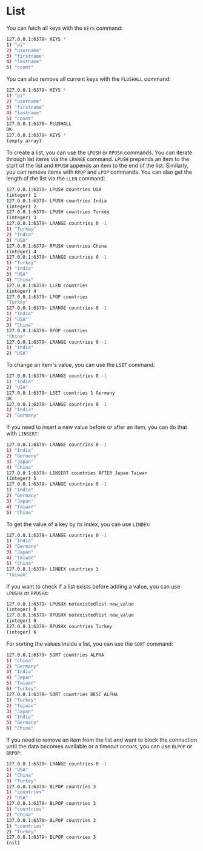 # List

You can fetch all keys with the `KEYS` command:
```bash
127.0.0.1:6379> KEYS *
1) "pi"
2) "username"
3) "firstname"
4) "lastname"
5) "count"
```

You can also remove all current keys with the `FLUSHALL` command:
```bash
127.0.0.1:6379> KEYS *
1) "pi"
2) "username"
3) "firstname"
4) "lastname"
5) "count"
127.0.0.1:6379> FLUSHALL
OK
127.0.0.1:6379> KEYS *
(empty array)
```

To create a list, you can use the `LPUSH` or `RPUSH` commands. You can iterate through list items via the `LRANGE` command. `LPUSH` prepends an item to the start of the list and `RPUSH` appends an item to the end of the list. Similarly, you can remove items with `RPOP` and `LPOP` commands. You can also get the length of the list via the `LLEN` command:
```bash
127.0.0.1:6379> LPUSH countries USA
(integer) 1
127.0.0.1:6379> LPUSH countries India
(integer) 2
127.0.0.1:6379> LPUSH countries Turkey
(integer) 3
127.0.0.1:6379> LRANGE countries 0 -1
1) "Turkey"
2) "India"
3) "USA"
127.0.0.1:6379> RPUSH countries China 
(integer) 4
127.0.0.1:6379> LRANGE countries 0 -1
1) "Turkey"
2) "India"
3) "USA"
4) "China"
127.0.0.1:6379> LLEN countries
(integer) 4
127.0.0.1:6379> LPOP countries
"Turkey"
127.0.0.1:6379> LRANGE countries 0 -1
1) "India"
2) "USA"
3) "China"
127.0.0.1:6379> RPOP countries 
"China"
127.0.0.1:6379> LRANGE countries 0 -1
1) "India"
2) "USA"
```

To change an item's value, you can use the `LSET` command:
```bash
127.0.0.1:6379> LRANGE countries 0 -1
1) "India"
2) "USA"
127.0.0.1:6379> LSET countries 1 Germany
OK
127.0.0.1:6379> LRANGE countries 0 -1
1) "India"
2) "Germany"
```

If you need to insert a new value before or after an item, you can do that with `LINSERT`:
```bash
127.0.0.1:6379> LRANGE countries 0 -1
1) "India"
2) "Germany"
3) "Japan"
4) "China"
127.0.0.1:6379> LINSERT countries AFTER Japan Taiwan
(integer) 5
127.0.0.1:6379> LRANGE countries 0 -1
1) "India"
2) "Germany"
3) "Japan"
4) "Taiwan"
5) "China"
```

To get the value of a key by its index, you can use `LINDEX`:
```bash
127.0.0.1:6379> LRANGE countries 0 -1
1) "India"
2) "Germany"
3) "Japan"
4) "Taiwan"
5) "China"
127.0.0.1:6379> LINDEX countries 3
"Taiwan"
```

If you want to check if a list exists before adding a value, you can use `LPUSHX` or `RPUSHX`:
```bash
127.0.0.1:6379> LPUSHX notexistedlist new_value
(integer) 0
127.0.0.1:6379> RPUSHX notexistedlist new_value
(integer) 0
127.0.0.1:6379> RPUSHX countries Turkey
(integer) 6
```

For sorting the values inside a list, you can use the `SORT` command:
```bash
127.0.0.1:6379> SORT countries ALPHA
1) "China"
2) "Germany"
3) "India"
4) "Japan"
5) "Taiwan"
6) "Turkey"
127.0.0.1:6379> SORT countries DESC ALPHA
1) "Turkey"
2) "Taiwan"
3) "Japan"
4) "India"
5) "Germany"
6) "China"
```

If you need to remove an item from the list and want to block the connection until the data becomes available or a timeout occurs, you can use `BLPOP` or `BRPOP`:
```bash
127.0.0.1:6379> LRANGE countries 0 -1
1) "USA"
2) "China"
3) "Turkey"
127.0.0.1:6379> BLPOP countries 3
1) "countries"
2) "USA"
127.0.0.1:6379> BLPOP countries 3
1) "countries"
2) "China"
127.0.0.1:6379> BLPOP countries 3
1) "countries"
2) "Turkey"
127.0.0.1:6379> BLPOP countries 3
(nil)
```